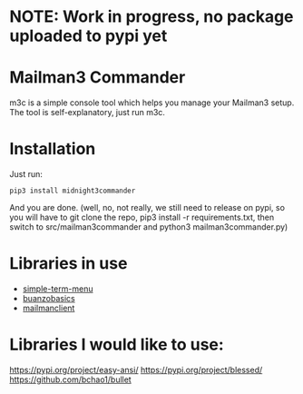 # NOTE: Work in progress, no package uploaded to pypi yet

# Mailman3 Commander

m3c is a simple console tool which helps you manage your Mailman3 setup. The tool is self-explanatory, just run m3c.

# Installation

Just run:

    pip3 install midnight3commander

And you are done. (well, no, not really, we still need to release on pypi, so you will have
to git clone the repo, pip3 install -r requirements.txt, then switch to src/mailman3commander
and python3 mailman3commander.py)


# Libraries in use

- [simple-term-menu](https://pypi.org/project/simple-term-menu/)
- [buanzobasics](https://pypi.org/project/buanzobasics/)
- [mailmanclient](https://pypi.org/project/mailmanclient/)

# Libraries I would like to use:
https://pypi.org/project/easy-ansi/
https://pypi.org/project/blessed/
https://github.com/bchao1/bullet
